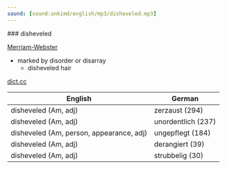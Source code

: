 ```yaml
---
sound: [sound:ankimd/english/mp3/disheveled.mp3]
---
```


\### disheveled

[Merriam-Webster](https://www.merriam-webster.com/dictionary/disheveled)

- marked by disorder or disarray
    - disheveled hair

[dict.cc](https://www.dict.cc/disheveled)

| English        | German       |
| -------------- | ------------ |
| disheveled (Am, adj) | zerzaust (294) |
| disheveled (Am, adj) | unordentlich (237) |
| disheveled (Am, person, appearance, adj) | ungepflegt (184) |
| disheveled (Am, adj) | derangiert (39) |
| disheveled (Am, adj) | strubbelig (30) |
